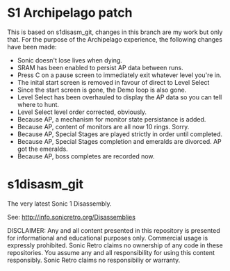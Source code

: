 S1 Archipelago patch
====================

This is based on s1disasm_git, changes in this branch are my work but only that.  For the purpose of the Archipelago experience, the following changes have been made:

- Sonic doesn't lose lives when dying.
- SRAM has been enabled to persist AP data between runs.
- Press C on a pause screen to immediately exit whatever level you're in.
- The inital start screen is removed in favour of direct to Level Select
- Since the start screen is gone, the Demo loop is also gone.
- Level Select has been overhauled to display the AP data so you can tell where to hunt.
- Level Select level order corrected, obviously.
- Because AP, a mechanism for monitor state persistance is added.
- Because AP, content of monitors are all now 10 rings.  Sorry.
- Because AP, Special Stages are played strictly in order until completed.
- Because AP, Special Stages completion and emeralds are divorced. AP got the emeralds.
- Because AP, boss completes are recorded now.


s1disasm_git
============

The very latest Sonic 1 Disassembly.

See: http://info.sonicretro.org/Disassemblies

DISCLAIMER:
Any and all content presented in this repository is presented for informational and educational purposes only.
Commercial usage is expressly prohibited. Sonic Retro claims no ownership of any code in these repositories.
You assume any and all responsibility for using this content responsibly. Sonic Retro claims no responsibiliy or warranty.
